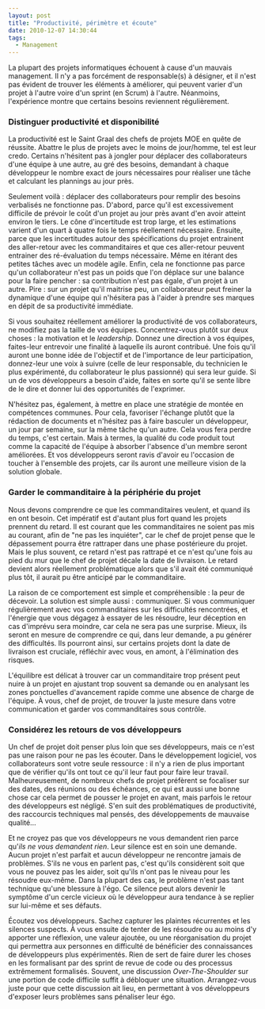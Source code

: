 ```yaml
---
layout: post
title: "Productivité, périmètre et écoute"
date: 2010-12-07 14:30:44
tags:
  - Management
---
```


La plupart des projets informatiques échouent à cause d'un mauvais management. Il n'y a pas forcément de responsable(s) à désigner, et il n'est pas évident de trouver les éléments à améliorer, qui peuvent varier d'un projet à l'autre voire d'un sprint (en Scrum) à l'autre. Néanmoins, l'expérience montre que certains besoins reviennent régulièrement.

<!-- more -->

### Distinguer productivité et disponibilité

La productivité est le Saint Graal des chefs de projets MOE en quête de réussite. Abattre le plus de projets avec le moins de jour/homme, tel est leur credo. Certains n'hésitent pas à jongler pour déplacer des collaborateurs d'une équipe à une autre, au gré des besoins, demandant à chaque développeur le nombre exact de jours nécessaires pour réaliser une tâche et calculant les plannings au jour près.

Seulement voilà&nbsp;: déplacer des collaborateurs pour remplir des besoins verbalisés ne fonctionne pas. D'abord, parce qu'il est excessivement difficile de prévoir le coût d'un projet au jour près avant d'en avoir atteint environ le tiers. Le cône d'incertitude est trop large, et les estimations varient d'un quart à quatre fois le temps réellement nécessaire. Ensuite, parce que les incertitudes autour des spécifications du projet entrainent des aller-retour avec les commanditaires et que ces aller-retour peuvent entrainer des ré-évaluation du temps nécessaire. Même en itérant des petites tâches avec un modèle agile. Enfin, cela ne fonctionne pas parce qu'un collaborateur n'est pas un poids que l'on déplace sur une balance pour la faire pencher&nbsp;: sa contribution n'est pas égale, d'un projet à un autre. Pire&nbsp;: sur un projet qu'il maitrise peu, un collaborateur peut freiner la dynamique d'une équipe qui n'hésitera pas à l'aider à prendre ses marques en dépit de sa productivité immédiate.

Si vous souhaitez réellement améliorer la productivité de vos collaborateurs, ne modifiez pas la taille de vos équipes. Concentrez-vous plutôt sur deux choses&nbsp;: la motivation et le <em lang="en">leadership</em>. Donnez une direction à vos équipes, faites-leur entrevoir une finalité à laquelle ils auront contribué. Une fois qu'il auront une bonne idée de l'objectif et de l'importance de leur participation, donnez-leur une voix à suivre (celle de leur responsable, du technicien le plus expérimenté, du collaborateur le plus passionné) qui sera leur guide. Si un de vos développeurs a besoin d'aide, faites en sorte qu'il se sente libre de le dire et donner lui des opportunités de l'exprimer.

N'hésitez pas, également, à mettre en place une stratégie de montée en compétences communes. Pour cela, favoriser l'échange plutôt que la rédaction de documents et n'hésitez pas à faire basculer un développeur, un jour par semaine, sur la même tâche qu'un autre. Cela vous fera perdre du temps, c'est certain. Mais à termes, la qualité du code produit tout comme la capacité de l'équipe à absorber l'absence d'un membre seront améliorées. Et vos développeurs seront ravis d'avoir eu l'occasion de toucher à l'ensemble des projets, car ils auront une meilleure vision de la solution globale.

### Garder le commanditaire à la périphérie du projet

Nous devons comprendre ce que les commanditaires veulent, et quand ils en ont besoin. Cet impératif est d'autant plus fort quand les projets prennent du retard. Il est courant que les commanditaires ne soient pas mis au courant, afin de "ne pas les inquiéter", car le chef de projet pense que le dépassement pourra être rattraper dans une phase postérieure du projet. Mais le plus souvent, ce retard n'est pas rattrapé et ce n'est qu'une fois au pied du mur que le chef de projet décale la date de livraison. Le retard devient alors réellement problématique alors que s'il avait été communiqué plus tôt, il aurait pu être anticipé par le commanditaire.

La raison de ce comportement est simple et compréhensible&nbsp;: la peur de décevoir. La solution est simple aussi&nbsp;: communiquer. Si vous communiquer régulièrement avec vos commanditaires sur les difficultés rencontrées, et l'énergie que vous dégagez à essayer de les résoudre, leur déception en cas d'imprévu sera moindre, car cela ne sera pas une surprise. Mieux, ils seront en mesure de comprendre ce qui, dans leur demande, a pu générer des difficultés. Ils pourront ainsi, sur certains projets dont la date de livraison est cruciale, réfléchir avec vous, en amont, à l'élimination des risques.

L'équilibre est délicat à trouver car un commanditaire trop présent peut nuire à un projet en ajustant trop souvent sa demande ou en analysant les zones ponctuelles d'avancement rapide comme une absence de charge de l'équipe. À vous, chef de projet, de trouver la juste mesure dans votre communication et garder vos commanditaires sous contrôle.

### Considérez les retours de vos développeurs

Un chef de projet doit penser plus loin que ses développeurs, mais ce n'est pas une raison pour ne pas les écouter. Dans le développement logiciel, vos collaborateurs sont votre seule ressource&nbsp;: il n'y a rien de plus important que de vérifier qu'ils ont tout ce qu'il leur faut pour faire leur travail. Malheureusement, de nombreux chefs de projet préfèrent se focaliser sur des dates, des réunions ou des échéances, ce qui est aussi une bonne chose car cela permet de pousser le projet en avant, mais parfois le retour des développeurs est négligé. S'en suit des problématiques de productivité, des raccourcis techniques mal pensés, des développements de mauvaise qualité…

Et ne croyez pas que vos développeurs ne vous demandent rien parce qu'_ils ne vous demandent rien_. Leur silence est en soin une demande. Aucun projet n'est parfait et aucun développeur ne rencontre jamais de problèmes. S'ils ne vous en parlent pas, c'est qu'ils considèrent soit que vous ne pouvez pas les aider, soit qu'ils n'ont pas le niveau pour les résoudre eux-même. Dans la plupart des cas, le problème n'est pas tant technique qu'une blessure à l'égo. Ce silence peut alors devenir le symptôme d'un cercle vicieux où le développeur aura tendance à se replier sur lui-même et ses défauts.

Écoutez vos développeurs. Sachez capturer les plaintes récurrentes et les silences suspects. À vous ensuite de tenter de les résoudre ou au moins d'y apporter une réflexion, une valeur ajoutée, ou une réorganisation du projet qui permettra aux personnes en difficulté de bénéficier des connaissances de développeurs plus expérimentés. Rien de sert de faire durer les choses en les formalisant par des sprint de revue de code ou des processus extrêmement formalisés. Souvent, une discussion <em lang="en">Over-The-Shoulder</em> sur une portion de code difficile suffit à débloquer une situation. Arrangez-vous juste pour que cette discussion ait lieu, en permettant à vos développeurs d'exposer leurs problèmes sans pénaliser leur égo.
